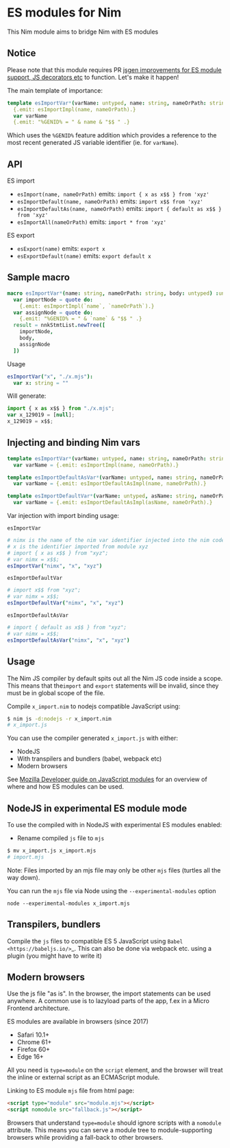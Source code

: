# ES modules for Nim

This Nim module aims to bridge Nim with ES modules

## Notice

Please note that this module requires PR [jsgen improvements for ES module support, JS decorators etc](https://github.com/nim-lang/Nim/pull/13381)
to function. Let's make it happen!

The main template of importance:

```nim
template esImportVar*(varName: untyped, name: string, nameOrPath: string) =
  {.emit: esImportImpl(name, nameOrPath).}
  var varName
  {.emit: "%GENID% = " & name & "$$ " .}
```

Which uses the `%GENID%` feature addition which provides a reference to the most recent generated JS variable identifier (ie. for `varName`).

## API

ES import

- `esImport(name, nameOrPath)` emits: `import { x as x$$ } from 'xyz'`
- `esImportDefault(name, nameOrPath)` emits: `import x$$ from 'xyz'`
- `esImportDefaultAs(name, nameOrPath)` emits: `import { default as x$$ } from 'xyz'`
- `esImportAll(nameOrPath)` emits: `import * from 'xyz'`

ES export

- `esExport(name)` emits: `export x`
- `esExportDefault(name)` emits: `export default x`

## Sample macro

```nim
macro esImportVar*(name: string, nameOrPath: string, body: untyped) :untyped =
  var importNode = quote do: 
    {.emit: esImportImpl(`name`, `nameOrPath`).}
  var assignNode = quote do: 
    {.emit: "%GENID% = " & `name` & "$$ " .}
  result = nnkStmtList.newTree([
    importNode,
    body,
    assignNode
  ])
```

Usage

```nim
esImportVar("x", "./x.mjs"):
  var x: string = ""
```

Will generate:

```js
import { x as x$$ } from "./x.mjs";
var x_129019 = [null];
x_129019 = x$$;
```

## Injecting and binding Nim vars

```nim
template esImportVar*(varName: untyped, name: string, nameOrPath: string) =
  var varName = {.emit: esImportImpl(name, nameOrPath).}

template esImportDefaultAsVar*(varName: untyped, name: string, nameOrPath: string) =
  var varName = {.emit: esImportDefaultAsImpl(name, nameOrPath).}  

template esImportDefaultVar*(varName: untyped, asName: string, nameOrPath: string) =
  var varName = {.emit: esImportDefaultAsImpl(asName, nameOrPath).}  
```

Var injection with import binding usage:

`esImportVar`

```nim
# nimx is the name of the nim var identifier injected into the nim code (compile time)
# x is the identifier imported from module xyz
# import { x as x$$ } from "xyz";
# var nimx = x$$;
esImportVar("nimx", "x", "xyz")
```

`esImportDefaultVar`

```nim
# import x$$ from "xyz";
# var nimx = x$$;
esImportDefaultVar("nimx", "x", "xyz")
```

`esImportDefaultAsVar`

```nim
# import { default as x$$ } from "xyz";
# var nimx = x$$;
esImportDefaultAsVar("nimx", "x", "xyz")
```

## Usage

The Nim JS compiler by default spits out all the Nim JS code inside a scope. 
This means that the`import` and `export` statements will be invalid, since they 
must be in global scope of the file.

Compile `x_import.nim` to nodejs compatible JavaScript using:

```sh
$ nim js -d:nodejs -r x_import.nim
# x_import.js
```

You can use the compiler generated `x_import.js` with either:

- NodeJS
- With transpilers and bundlers (babel, webpack etc)
- Modern browsers

See [Mozilla Developer guide on JavaScript modules](https://developer.mozilla.org/en-US/docs/Web/JavaScript/Guide/Modules) for an overview of where and how ES modules can be used.

## NodeJS in experimental ES module mode

To use the compiled with in NodeJS with experimental ES modules enabled:

- Rename compiled `js` file to `mjs`

```sh
$ mv x_import.js x_import.mjs
# import.mjs
```

Note: Files imported by an mjs file may only be other `mjs` files (turtles all the way down).

You can run the `mjs` file via Node using the `--experimental-modules` option

`node --experimental-modules x_import.mjs`

## Transpilers, bundlers

Compile the `js` files to compatible ES 5 JavaScript using `Babel <https://babeljs.io/>`_.
This can also be done via webpack etc. using a plugin (you might have to write it)

## Modern browsers

Use the js file "as is". In the browser, the import statements can be used anywhere.
A common use is to lazyload parts of the app, f.ex in a Micro Frontend architecture.

ES modules are available in browsers (since 2017)

- Safari 10.1+
- Chrome 61+
- Firefox 60+
- Edge 16+

All you need is `type=module` on the `script` element, and the browser will treat the inline or external script as an ECMAScript module.

Linking to ES module `mjs` file from html page:

```html
<script type="module" src="module.mjs"></script>
<script nomodule src="fallback.js"></script>
```

Browsers that understand `type=module` should ignore scripts with a `nomodule` attribute.
This means you can serve a module tree to module-supporting browsers while providing
a fall-back to other browsers.

